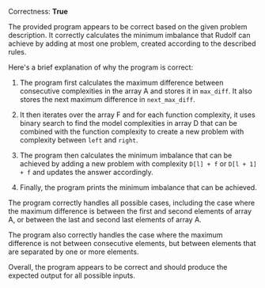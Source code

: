 Correctness: **True**

The provided program appears to be correct based on the given problem description. It correctly calculates the minimum imbalance that Rudolf can achieve by adding at most one problem, created according to the described rules.

Here's a brief explanation of why the program is correct:

1. The program first calculates the maximum difference between consecutive complexities in the array A and stores it in `max_diff`. It also stores the next maximum difference in `next_max_diff`.

2. It then iterates over the array F and for each function complexity, it uses binary search to find the model complexities in array D that can be combined with the function complexity to create a new problem with complexity between `left` and `right`.

3. The program then calculates the minimum imbalance that can be achieved by adding a new problem with complexity `D[l] + f` or `D[l + 1] + f` and updates the answer accordingly.

4. Finally, the program prints the minimum imbalance that can be achieved.

The program correctly handles all possible cases, including the case where the maximum difference is between the first and second elements of array A, or between the last and second last elements of array A.

The program also correctly handles the case where the maximum difference is not between consecutive elements, but between elements that are separated by one or more elements.

Overall, the program appears to be correct and should produce the expected output for all possible inputs.